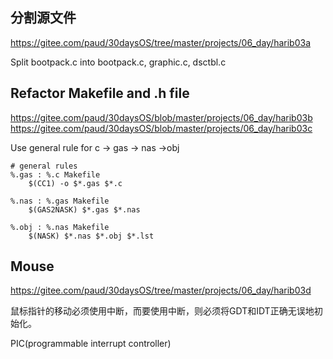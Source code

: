 ## 分割源文件
https://gitee.com/paud/30daysOS/tree/master/projects/06_day/harib03a


Split bootpack.c into
bootpack.c, graphic.c, dsctbl.c

## Refactor Makefile and .h file
https://gitee.com/paud/30daysOS/blob/master/projects/06_day/harib03b
https://gitee.com/paud/30daysOS/blob/master/projects/06_day/harib03c

Use general rule for 
c -> gas -> nas ->obj

```
# general rules
%.gas : %.c Makefile
	$(CC1) -o $*.gas $*.c

%.nas : %.gas Makefile
	$(GAS2NASK) $*.gas $*.nas

%.obj : %.nas Makefile
	$(NASK) $*.nas $*.obj $*.lst
```  


## Mouse
https://gitee.com/paud/30daysOS/tree/master/projects/06_day/harib03d

鼠标指针的移动必须使用中断，而要使用中断，则必须将GDT和IDT正确无误地初始化。

PIC(programmable interrupt controller)
